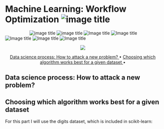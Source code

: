 # Machine Learning: Workflow Optimization ![image title](https://img.shields.io/badge/work-in%20progress-blue.svg)

&nbsp;&nbsp;&nbsp;&nbsp;&nbsp;&nbsp;&nbsp;&nbsp;&nbsp;&nbsp;&nbsp;&nbsp;&nbsp;&nbsp;&nbsp;&nbsp;&nbsp;&nbsp;&nbsp;
![image title](https://img.shields.io/badge/work-in%20progress-blue.svg) ![image title](https://img.shields.io/badge/statsmodels-v0.8.0-blue.svg) ![Image title](https://img.shields.io/badge/sklearn-0.19.1-orange.svg) ![Image title](https://img.shields.io/badge/seaborn-v0.8.1-yellow.svg) ![Image title](https://img.shields.io/badge/pandas-0.22.0-red.svg) ![Image title](https://img.shields.io/badge/numpy-1.14.2-green.svg) ![Image title](https://img.shields.io/badge/matplotlib-v2.1.2-orange.svg)
<br>

<p align="center">
  <img src="machine.jpg">
</p>                                                                  
<p align="center">
  <a href="#dsp"> Data science process: How to attack a new problem? </a> •
  <a href="#cwa"> Choosing which algorithm works best for a given dataset </a> •
</p>


<a id = 'dsp'></a>
## Data science process: How to attack a new problem?


<a id = 'cwa'></a>
## Choosing which algorithm works best for a given dataset

For this part I will use the digits dataset, which is included in scikit-learn:

